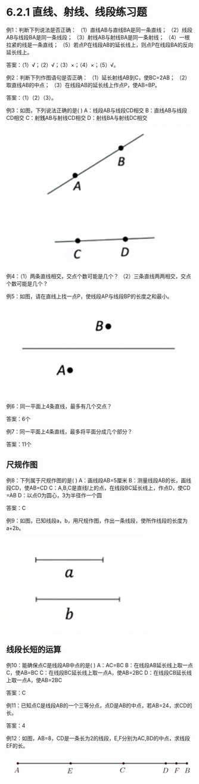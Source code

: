 # 6.2.1 直线、射线、线段练习题

例1：判断下列说法是否正确：
（1）直线AB与直线BA是同一条直线；
（2）线段AB与线段BA是同一条线段；
（3）射线AB与射线BA是同一条射线；
（4）一根拉紧的线是一条直线；
（5）若点P在线段AB的延长线上，则点P在线段BA的反向延长线上。

答案：（1）√；（2）√；（3）×；（4）×；（5）√。



例2：判断下列作图语句是否正确：
（1）延长射线AB到C，使BC=2AB；
（2）取直线AB的中点；
（3）在线段AB的延长线上作点P，使AB=BP。

答案：（1）（2）（3）。



例3：如图，下列说法正确的是(   )
A：线段AB与线段CD相交
B：直线AB与线段CD相交
C：射銭AB与射线CD相交
D：射线BA与射线DC相交

![image-20250121141719849](img/image16.png)



例4：（1）两条直线相交，交点个数可能是几个？
（2）三条直线两两相交，交点个数可能是几个？



例5：如图，请在直线上找一点P，使线段AP与线段BP的长度之和最小。

![image-20250121142005079](img/image17.png)



例6：同一平面上4条直线，最多有几个交点？

答案：6个



例7：同一平面上4条直线，最多将平面分成几个部分？

答案：11个

## 尺规作图

例8：下列属于尺规作图的是(   )
A：画线段AB=5厘米
B：测量线段AB的长，画线段CD，使AB=CD
C：A,B,C是直线$l$上的点，在线段BC延长线上，作点D，使CD =AB
D：以点O为圆心，3为半径作一个圆

答案：C



例9：如图，已知线段a，b，用尺规作图，作出一条线段，使所作线段的长度为a+2b。

![image-20250121150200586](img/image18.png)

## 线段长短的运算

例10：能确保点C是线段AB中点的是(   )
A：AC=ВС
B：在线段AB延长线上取一点C，使AB=BC
C：在线段BC延长线上取一点A，使AB=2BC
D：在线段CB延长线上取一点A，使AB=2BC

答案：C



例11：已知点C是线段AB的一个三等分点，点D是AB的中点，若AB=24，求CD的长。

答案：4



例12：如图，AB=8，CD是一条长为2的线段，E,F分别为AC,BD的中点，求线段EF的长。

![image-20250121150910164](img/image19.png)
